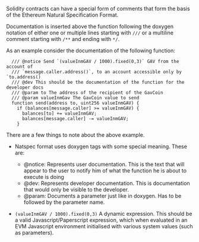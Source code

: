 Solidity contracts can have a special form of comments that form the basis of the Ethereum Natural Specification Format. 

Documentation is inserted above the function following the doxygen notation of either one or multiple lines starting with `///` or a multiline comment starting with `/**` and ending with `*/`.

As an example consider the documentation of the following function:

```
  /// @notice Send `(valueInmGAV / 1000).fixed(0,3)` GAV from the account of 
  /// `message.caller.address()`, to an account accessible only by `to.address()
  /// @dev This should be the documentation of the function for the developer docs
  /// @param to The address of the recipient of the GavCoin
  /// @param valueInmGav The GavCoin value to send
  function send(address to, uint256 valueInmGAV) {
    if (balances[message.caller] >= valueInmGAV) {
      balances[to] += valueInmGAV;
      balances[message.caller] -= valueInmGAV;
    }
```

There are a few things to note about the above example.
- Natspec format uses doxygen tags with some special meaning. These are:
    + @notice: Represents user documentation. This is the text that will appear to the user to notify him
      of what the function he is about to execute is doing
    + @dev: Represents developer documentation. This is documentation that would only be visible to the
      developer.
    + @param: Documents a parameter just like in doxygen. Has to be followed by the parameter name.
 
- `(valueInmGAV / 1000).fixed(0,3)` A dynamic expression. This should be a valid Javascript/Paperscript expression, which when evaluated in an EVM Javascript environment initialised with various system values (such as parameters).
